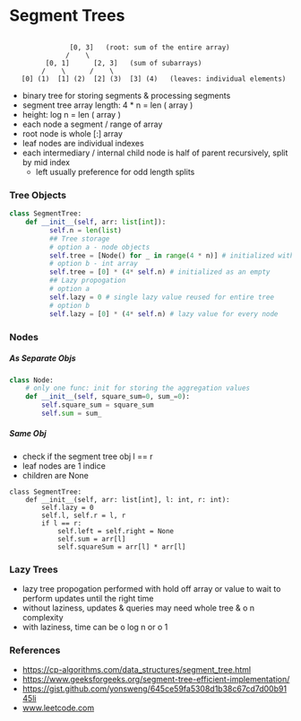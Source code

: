 # Segment Trees

```

               [0, 3]   (root: sum of the entire array)
              /    \
         [0, 1]      [2, 3]   (sum of subarrays)
        /    \      /    \
   [0] (1)  [1] (2)  [2] (3)  [3] (4)   (leaves: individual elements)
```
- binary tree for storing segments & processing segments
- segment tree array length: 4 * n = len ( array )
- height: log n = len ( array )
- each node a segment / range of array
- root node is whole [:] array
- leaf nodes are individual indexes
- each intermediary / internal child node is half of parent recursively, split by mid index
     - left usually preference for odd length splits

### Tree Objects
```python
class SegmentTree:
    def __init__(self, arr: list[int]):
          self.n = len(list)
          ## Tree storage
          # option a - node objects
          self.tree = [Node() for _ in range(4 * n)] # initialized with empty node objects
          # option b - int array
          self.tree = [0] * (4* self.n) # initialized as an empty 
          ## Lazy propogation
          # option a
          self.lazy = 0 # single lazy value reused for entire tree
          # option b
          self.lazy = [0] * (4* self.n) # lazy value for every node
```

### Nodes
##### As Separate Objs
```python
class Node:
    # only one func: init for storing the aggregation values
    def __init__(self, square_sum=0, sum_=0):
        self.square_sum = square_sum
        self.sum = sum_
```

##### Same Obj
- check if the segment tree obj l == r
- leaf nodes are 1 indice
- children are None
```
class SegmentTree:
    def __init__(self, arr: list[int], l: int, r: int):
        self.lazy = 0
        self.l, self.r = l, r
        if l == r:
            self.left = self.right = None
            self.sum = arr[l]
            self.squareSum = arr[l] * arr[l]
```


### Lazy Trees
- lazy tree propogation performed with hold off array or value to wait to perform updates until the right time
- without laziness, updates & queries may need whole tree & o n complexity
- with laziness, time can be o log n or o 1


### References
- https://cp-algorithms.com/data_structures/segment_tree.html
- https://www.geeksforgeeks.org/segment-tree-efficient-implementation/
- https://gist.github.com/yonsweng/645ce59fa5308d1b38c67cd7d00b9145li
- www.leetcode.com


